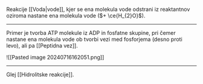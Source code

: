 Reakcije [[Voda|vode]], kjer se ena molekula vode odstrani iz reaktantnov oziroma nastane ena molekula vode ($+ \ce{H_{2}O}$). 

---

Primer je tvorba ATP molekule iz ADP in fosfatne skupine, pri čemer nastane ena molekula vode ob tvorbi vezi med fosforjema (desno proti levo), ali pa [[Peptidna vez]].

![[Pasted image 20240716162051.png]]

---

Glej [[Hidrolitske reakcije]].
